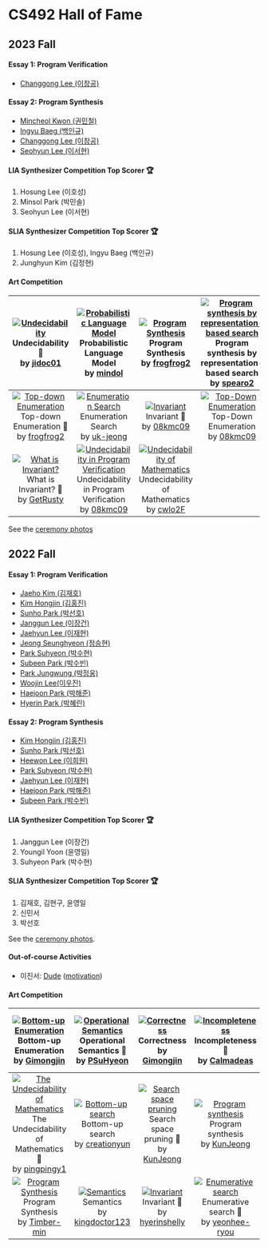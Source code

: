# CS492 Hall of Fame
## 2023 Fall
#### Essay 1: Program Verification
- [Changgong Lee (이창공)](essay/2023-changgong.pdf)

#### Essay 2: Program Synthesis
- [Mincheol Kwon (권민철)](essay/2023-mincheol.pdf)
- [Ingyu Baeg (백인규)](essay/2023-ingyu.pdf)
- [Changgong Lee (이창공)](essay/2023-synthesis-changgong.pdf)
- [Seohyun Lee (이서현)](essay/2023-seohyun.pdf)

#### LIA Synthesizer Competition Top Scorer :trophy:
1. Hosung Lee (이호성)
2. Minsol Park (박민솔)
3. Seohyun Lee (이서현)

#### SLIA Synthesizer Competition Top Scorer :trophy:
1. Hosung Lee (이호성), Ingyu Baeg (백인규)
3. Junghyun Kim (김정현)

#### Art Competition
|[![Undecidability](https://github.com/prosyslab-classroom/cs492-program-reasoning/assets/12146267/d1cefaaf-243f-42a6-815e-0111d00c654f)](https://github.com/prosyslab-classroom/cs492-program-reasoning/issues/202)Undecidability :1st_place_medal:<br>by [jidoc01](https://api.github.com/users/jidoc01)|[![Probabilistic Language Model](https://github.com/prosyslab-classroom/cs492-program-reasoning/assets/14192966/ed26bc91-3f22-4277-a8bd-e8ff7d1af8e0)](https://github.com/prosyslab-classroom/cs492-program-reasoning/issues/201)Probabilistic Language Model <br>by [mindol](https://api.github.com/users/mindol)|[![Program Synthesis](https://github.com/prosyslab-classroom/cs492-program-reasoning/assets/126472555/8050207b-4a91-4ef0-bb96-45c96f7afa47)](https://github.com/prosyslab-classroom/cs492-program-reasoning/issues/200)Program Synthesis <br>by [frogfrog2](https://api.github.com/users/frogfrog2)|[![Program synthesis by representation-based search](https://github.com/prosyslab-classroom/cs492-program-reasoning/assets/83571012/6f8131b3-39e7-41af-ad9c-8f0404407993)](https://github.com/prosyslab-classroom/cs492-program-reasoning/issues/199)Program synthesis by representation-based search <br>by [spearo2](https://api.github.com/users/spearo2)|
|:-:|:-:|:-:|:-:|
|[![Top-down Enumeration](https://github.com/prosyslab-classroom/cs492-program-reasoning/assets/126472555/c80a864d-9441-4f3e-9aa6-472b3b35e8f7)](https://github.com/prosyslab-classroom/cs492-program-reasoning/issues/198)Top-down Enumeration :2nd_place_medal:<br>by [frogfrog2](https://api.github.com/users/frogfrog2)|[![Enumeration Search](https://github.com/prosyslab-classroom/cs492-program-reasoning/assets/45909076/14237f0b-0052-4e28-8ea4-e7c740b095cf)](https://github.com/prosyslab-classroom/cs492-program-reasoning/issues/189)Enumeration Search <br>by [uk-jeong](https://api.github.com/users/uk-jeong)|[![Invariant](https://github.com/prosyslab-classroom/cs492-program-reasoning/assets/74726456/13707c6d-d518-4f5d-b510-817e841dc79e)](https://github.com/prosyslab-classroom/cs492-program-reasoning/issues/187)Invariant :2nd_place_medal:<br>by [08kmc09](https://api.github.com/users/08kmc09)|[![Top-Down Enumeration](https://github.com/prosyslab-classroom/cs492-program-reasoning/assets/74726456/b7bc6ca0-dc0a-46cf-9a97-4bb39278b498)](https://github.com/prosyslab-classroom/cs492-program-reasoning/issues/181)Top-Down Enumeration <br>by [08kmc09](https://api.github.com/users/08kmc09)|
|[![What is Invariant?](https://github.com/prosyslab-classroom/cs492-program-reasoning/assets/42976401/02248ab2-8e1b-4940-bf42-1bee463ed639)](https://github.com/prosyslab-classroom/cs492-program-reasoning/issues/178)What is Invariant? :3rd_place_medal:<br>by [GetRusty](https://api.github.com/users/GetRusty)|[![Undecidability in Program Verification](https://github.com/prosyslab-classroom/cs492-program-reasoning/assets/74726456/14c1a44c-425d-48fe-bfc1-96486eea23d2)](https://github.com/prosyslab-classroom/cs492-program-reasoning/issues/170)Undecidability in Program Verification <br>by [08kmc09](https://api.github.com/users/08kmc09)|[![Undecidability of Mathematics](https://github.com/prosyslab-classroom/cs492-program-reasoning/assets/48020071/71c88ad1-dc82-45b5-abac-29e8b93a85af)](https://github.com/prosyslab-classroom/cs492-program-reasoning/issues/164)Undecidability of Mathematics <br>by [cwlo2F](https://api.github.com/users/cwlo2F)|

See the [ceremony photos](https://photos.app.goo.gl/7oCdf7qtW3w2YYyT7)

## 2022 Fall
#### Essay 1: Program Verification
- [Jaeho Kim (김재호)](essay/2022-jaeho.pdf)
- [Kim Hongjin (김홍진)](essay/2022-hongjin.pdf)
- [Sunho Park (박선호)](essay/2022-sunho.pdf)
- [Janggun Lee (이장건)](essay/2022-janggun.pdf)
- [Jaehyun Lee (이재현)](essay/2022-jaehyun.pdf)
- [Jeong Seunghyeon (정승현)](essay/2022-seunghyeon.pdf)
- [Park Suhyeon (박수현)](essay/2022-suhyeon.pdf)
- [Subeen Park (박수빈)](essay/2022-subeen.pdf)
- [Park Jungwung (박정웅)](essay/2022-jungwung.pdf)
- [Woojin Lee(이우진)](essay/2022-woojin.pdf)
- [Haejoon Park (박해준)](essay/2022-haejoon.pdf)
- [Hyerin Park (박혜린)](essay/2022-hyerin.pdf)

#### Essay 2: Program Synthesis
- [Kim Hongjin (김홍진)](essay/2022-synthesis-hongjin.pdf)
- [Sunho Park (박선호)](essay/2022-synthesis-sunho.pdf)
- [Heewon Lee (이희원)](essay/2022-synthesis-heewon.pdf)
- [Park Suhyeon (박수현)](essay/2022-synthesis-suhyeon.pdf)
- [Jaehyun Lee (이재현)](essay/2022-synthesis-jaehyun.pdf)
- [Haejoon Park (박해준)](essay/2022-synthesis-haejoon.pdf)
- [Subeen Park (박수빈)](essay/2022-synthesis-subeen.pdf)

#### LIA Synthesizer Competition Top Scorer :trophy:
1. Janggun Lee (이장건)
2. Youngil Yoon (윤영일)
3. Suhyeon Park (박수현)

#### SLIA Synthesizer Competition Top Scorer :trophy:
1. 김재호, 김현구, 윤영일
2. 신민서
3. 박선호

See the [ceremony photos](https://photos.google.com/share/AF1QipOhJngjU1Vz4jQmemrNHfL1fm5YeH9R6rZBYVh08YrlxgU7pON9X4OsBauZdacBwQ?key=bUtlYVpPUVJxWER6aUVMRmJ5aUV0RDV3ZkxBNkx3).

#### Out-of-course Activities
- 이진서: [Dude](https://github.com/marketplace/actions/duplication-detector) ([motivation](https://github.com/prosyslab-classroom/cs492-program-reasoning/issues/52))

#### Art Competition
|[![Bottom-up Enumeration](https://user-images.githubusercontent.com/79095967/204824717-39074983-75e5-4337-8b37-665d6366d89b.png)](https://github.com/prosyslab-classroom/cs492-program-reasoning/issues/127)Bottom-up Enumeration <br>by [Gimongjin](https://api.github.com/users/Gimongjin)|[![Operational Semantics](https://user-images.githubusercontent.com/99390261/204812908-9d2ac2a2-3dab-4fb2-b763-c0d815d84dc0.png)](https://github.com/prosyslab-classroom/cs492-program-reasoning/issues/126)Operational Semantics :2nd_place_medal:<br>by [PSuHyeon](https://api.github.com/users/PSuHyeon)|[![Correctness](https://user-images.githubusercontent.com/79095967/204810371-9cc90487-e335-470e-add9-bde83b99097e.png)](https://github.com/prosyslab-classroom/cs492-program-reasoning/issues/125)Correctness <br>by [Gimongjin](https://api.github.com/users/Gimongjin)|[![Incompleteness](https://user-images.githubusercontent.com/90555950/204805403-ba9cb6f5-201b-42e4-ad51-57b5c0c9c966.png)](https://github.com/prosyslab-classroom/cs492-program-reasoning/issues/124)Incompleteness :3rd_place_medal:<br>by [Calmadeas](https://api.github.com/users/Calmadeas)|[![First-order logic](https://user-images.githubusercontent.com/79095967/204799337-73f48e4a-eee3-4df4-ba39-5acfa1439e76.png)](https://github.com/prosyslab-classroom/cs492-program-reasoning/issues/123)First-order logic <br>by [Gimongjin](https://api.github.com/users/Gimongjin)|
|:-:|:-:|:-:|:-:|:-:|
|[![The Undecidability of Mathematics](https://user-images.githubusercontent.com/94441510/204786670-ce9880b6-f1ad-4196-afef-3a9ce3b0fd88.png)](https://github.com/prosyslab-classroom/cs492-program-reasoning/issues/122)The Undecidability of Mathematics :3rd_place_medal:<br>by [pingpingy1](https://api.github.com/users/pingpingy1)|[![Bottom-up search](https://user-images.githubusercontent.com/36063812/204779126-551c8239-4bf3-4103-9a16-11a4fba41b55.png)](https://github.com/prosyslab-classroom/cs492-program-reasoning/issues/121)Bottom-up search <br>by [creationyun](https://api.github.com/users/creationyun)|[![Search space pruning](https://user-images.githubusercontent.com/10477004/204730936-a30b94e2-cf08-42fa-8acf-0acbcd4c0853.png)](https://github.com/prosyslab-classroom/cs492-program-reasoning/issues/120)Search space pruning :2nd_place_medal:<br>by [KunJeong](https://api.github.com/users/KunJeong)|[![Program synthesis](https://user-images.githubusercontent.com/10477004/204730650-b1406ecb-f86f-46d9-a6b9-9dc77a0592bc.png)](https://github.com/prosyslab-classroom/cs492-program-reasoning/issues/119)Program synthesis <br>by [KunJeong](https://api.github.com/users/KunJeong)|[![Program Synthesis](https://user-images.githubusercontent.com/79245586/204697826-eb7d5415-163b-48f6-bf02-6f6d799f4ecc.png)](https://github.com/prosyslab-classroom/cs492-program-reasoning/issues/118)Program Synthesis :3rd_place_medal:<br>by [702fbtngus](https://api.github.com/users/702fbtngus)|
|[![Program Synthesis](https://user-images.githubusercontent.com/44857899/204651471-0a321380-9727-434d-8f40-da60b56f1d91.png)](https://github.com/prosyslab-classroom/cs492-program-reasoning/issues/117)Program Synthesis <br>by [Timber-min](https://api.github.com/users/Timber-min)|[![Semantics](https://user-images.githubusercontent.com/79883007/204510901-6cc28341-9d19-49de-bc12-50f0e3b623bc.png)](https://github.com/prosyslab-classroom/cs492-program-reasoning/issues/116)Semantics <br>by [kingdoctor123](https://api.github.com/users/kingdoctor123)|[![Invariant](https://user-images.githubusercontent.com/47997946/204484468-d08aec11-9aec-43ec-a338-bfb79236e559.png)](https://github.com/prosyslab-classroom/cs492-program-reasoning/issues/115)Invariant :1st_place_medal:<br>by [hyerinshelly](https://api.github.com/users/hyerinshelly)|[![Enumerative search](https://user-images.githubusercontent.com/17640199/203903521-1d98d62d-6164-4b88-9864-2ed2c6ce0853.png)](https://github.com/prosyslab-classroom/cs492-program-reasoning/issues/111)Enumerative search :3rd_place_medal:<br>by [yeonhee-ryou](https://api.github.com/users/yeonhee-ryou)|[![program synthesizer](https://user-images.githubusercontent.com/1281633/198814264-d9f507c8-2420-41a9-a1a5-0b145f78909c.png)](https://github.com/prosyslab-classroom/cs492-program-reasoning/issues/79)program synthesizer <br>by [KihongHeo](https://api.github.com/users/KihongHeo)|

